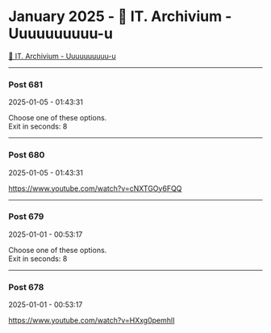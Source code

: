 # January 2025 - 🐊 IT. Archivium - Uuuuuuuuuu-u

[🐊 IT. Archivium - Uuuuuuuuuu-u](../../)



---



### Post 681

2025-01-05 - 01:43:31





Choose one of these options. <br />Exit in seconds: 8









---



### Post 680

2025-01-05 - 01:43:31





<a href="https://www.youtube.com/watch?v=cNXTGOy6FQQ">https://www.youtube.com/watch?v=cNXTGOy6FQQ</a>









---



### Post 679

2025-01-01 - 00:53:17





Choose one of these options. <br />Exit in seconds: 8









---



### Post 678

2025-01-01 - 00:53:17





<a href="https://www.youtube.com/watch?v=HXxg0pemhlI">https://www.youtube.com/watch?v=HXxg0pemhlI</a>







